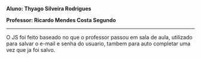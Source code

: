**Aluno: Thyago Silveira Rodrigues**

**Professor: Ricardo Mendes Costa Segundo**

---

O JS foi feito baseado no que o professor passou em sala de aula, utilizado para salvar o e-mail e senha do usuario, tambem para auto completar uma vez que ja foi salvo.
